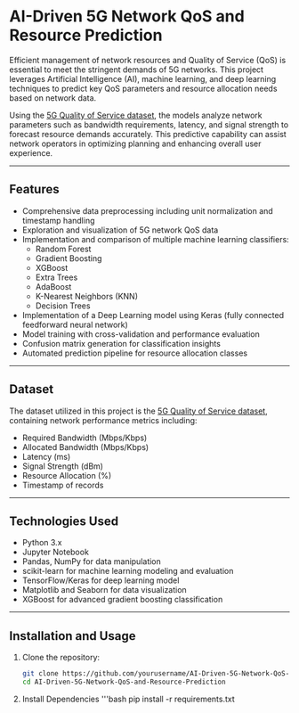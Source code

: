 # AI-Driven 5G Network QoS and Resource Prediction

Efficient management of network resources and Quality of Service (QoS) is essential to meet the stringent demands of 5G networks. This project leverages Artificial Intelligence (AI), machine learning, and deep learning techniques to predict key QoS parameters and resource allocation needs based on network data.

Using the [5G Quality of Service dataset](https://www.kaggle.com/datasets/omarsobhy14/5g-quality-of-service), the models analyze network parameters such as bandwidth requirements, latency, and signal strength to forecast resource demands accurately. This predictive capability can assist network operators in optimizing planning and enhancing overall user experience.

---

## Features

- Comprehensive data preprocessing including unit normalization and timestamp handling
- Exploration and visualization of 5G network QoS data
- Implementation and comparison of multiple machine learning classifiers:
  - Random Forest
  - Gradient Boosting
  - XGBoost
  - Extra Trees
  - AdaBoost
  - K-Nearest Neighbors (KNN)
  - Decision Trees
- Implementation of a Deep Learning model using Keras (fully connected feedforward neural network)
- Model training with cross-validation and performance evaluation
- Confusion matrix generation for classification insights
- Automated prediction pipeline for resource allocation classes

---

## Dataset

The dataset utilized in this project is the [5G Quality of Service dataset](https://www.kaggle.com/datasets/omarsobhy14/5g-quality-of-service), containing network performance metrics including:

- Required Bandwidth (Mbps/Kbps)
- Allocated Bandwidth (Mbps/Kbps)
- Latency (ms)
- Signal Strength (dBm)
- Resource Allocation (%)
- Timestamp of records

---

## Technologies Used

- Python 3.x
- Jupyter Notebook
- Pandas, NumPy for data manipulation
- scikit-learn for machine learning modeling and evaluation
- TensorFlow/Keras for deep learning model
- Matplotlib and Seaborn for data visualization
- XGBoost for advanced gradient boosting classification

---

## Installation and Usage

1. Clone the repository:

   ```bash
   git clone https://github.com/yourusername/AI-Driven-5G-Network-QoS-and-Resource-Prediction.git
   cd AI-Driven-5G-Network-QoS-and-Resource-Prediction

2. Install Dependencies
    '''bash
pip install -r requirements.txt
